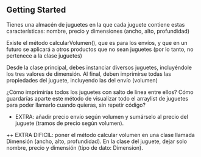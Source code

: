 ## Getting Started

Tienes una almacén de juguetes en la que cada juguete contiene estas características: nombre, precio y dimensiones (ancho, alto, profundidad)

Existe el método calcularVolumen(), que es para los envíos, y que en un futuro se aplicará a otros productos que no sean juguetes (por lo tanto, no pertenece a la clase juguetes)

Desde la clase principal, debes instanciar diversos juguetes, incluyéndole los tres valores de dimensión. Al final, deben imprimirse todas las propiedades del juguete, incluyendo las del envío (volumen)

¿Cómo imprimirías todos los juguetes con salto de linea entre ellos? Cómo guardarías aparte este método de visualizar todo el arraylist de juguetes para poder llamarlo cuando quieras, sin repetir código?

+ EXTRA: añadir precio envío según volumen y sumárselo al precio del juguete (tramos de precio según volumen).

++ EXTRA DIFICIL: poner el método calcular volumen en una clase llamada Dimensión (ancho, alto, profundidad). En la clase del juguete, dejar solo nombre, precio y dimensión (tipo de dato: Dimension).